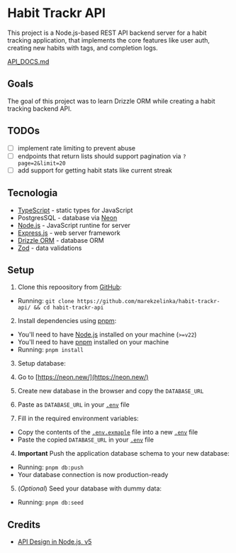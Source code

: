 # Habit Trackr API

This project is a Node.js-based REST API backend server for a habit tracking application, that implements the core features like user auth, creating new habits with tags, and completion logs.

[API_DOCS.md](./API_DOCS.md)

## Goals

The goal of this project was to learn Drizzle ORM while creating a habit tracking backend API.

## TODOs

- [ ] implement rate limiting to prevent abuse
- [ ] endpoints that return lists should support pagination via `?page=2&limit=20`
- [ ] add support for getting habit stats like current streak

## Tecnologia

- [TypeScript](https://www.typescriptlang.org/) - static types for JavaScript
- PostgresSQL - database via [Neon](https://neon.tech/)
- [Node.js](https://nodejs.org/) - JavaScript runtine for server
- [Express.js](https://expressjs.com/) - web server framework
- [Drizzle ORM](https://orm.drizzle.team/) - database ORM
- [Zod](https://zod.dev/) - data validations

## Setup

1. Clone this repoository from [GitHub](https://github.com/marekzelinka/habit-trackr-api/):
  - Running: `git clone https://github.com/marekzelinka/habit-trackr-api/ && cd habit-trackr-api`

2. Install dependencies using [pnpm](https://pnpm.io/):
  - You'll need to have [Node.js](https://nodejs.org/) installed on your machine (`>=v22`)
  - You'll need to have [pnpm](https://pnpm.io/) installed on your machine
  - Running: `pnpm install`

3. Setup database:
  1. Go to [https://neon.new/](https://neon.new/)
  2. Create new database in the browser and copy the `DATABASE_URL`
  3. Paste as `DATABASE_URL` in your [`.env`](./.env) file

3. Fill in the required environment variables:
  - Copy the contents of the [`.env.exmaple`](./.env.example) file into a new [`.env`](./.env) file
  - Paste the copied `DATABASE_URL` in your [`.env`](./.env) file

4. **Important** Push the application database schema to your new database:
  - Running: `pnpm db:push`
  - Your database connection is now production-ready

5. (*Optional*) Seed your database with dummy data:
  - Running: `pnpm db:seed`

## Credits

- [API Design in Node.js, v5](https://frontendmasters.com/courses/api-design-nodejs-v5/)
